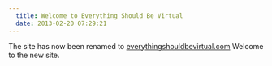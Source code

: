 ```yaml
---
  title: Welcome to Everything Should Be Virtual
  date: 2013-02-20 07:29:21
---
```


The site has now been renamed to [everythingshouldbevirtual.com](http://everythingshouldbevirtual.com "http\://everythingshouldbevirtual.com") Welcome to the new site.

